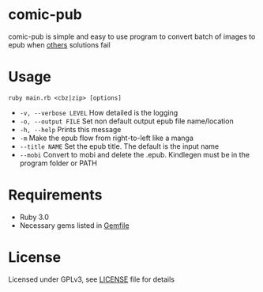 
# comic-pub

comic-pub is simple and easy to use program to convert batch of images to epub when [others](https://github.com/ciromattia/kcc) solutions fail

# Usage

``ruby main.rb <cbz|zip> [options]``

 - ``-v, --verbose LEVEL`` How detailed is the logging
 - ``-o, --output FILE`` Set non default output epub file name/location
 - ``-h, --help`` Prints this message
 - ``-m`` Make the epub flow from right-to-left like a manga
 - ``--title NAME`` Set the epub title. The default is the input name
 - ``--mobi`` Convert to mobi and delete the .epub. Kindlegen must be in the program folder or PATH

# Requirements

* Ruby 3.0
* Necessary gems listed in [Gemfile](Gemfile)

# License

Licensed under GPLv3, see [LICENSE](LICENSE) file for details
